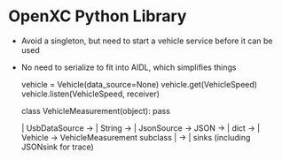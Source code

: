 OpenXC Python Library
====================

* Avoid a singleton, but need to start a vehicle service before it can be used
* No need to serialize to fit into AIDL, which simplifies things

    vehicle = Vehicle(data_source=None)
    vehicle.get(VehicleSpeed)
    vehicle.listen(VehicleSpeed, receiver)

    class VehicleMeasurement(object): pass

    | UsbDataSource -> | String -> | JsonSource -> JSON -> | dict -> | Vehicle -> VehicleMeasurement subclass | -> | sinks (including JSONsink for trace)

